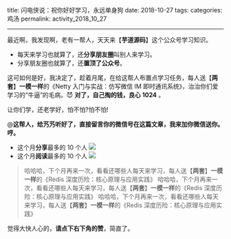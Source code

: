 title: 闪电侠说：祝你好好学习，永远单身狗
date: 2018-10-27
tags:
categories: 鸡汤
permalink: activity_2018_10_27

-------

最近啊，我发现啊，老有一帮人，天天来【**芋道源码**】这个公众号学习知识。

* 每天来学习也就算了，还**分享朋友圈**叫别人来学习。
* 分享朋友圈也就算了，还**置顶了公众号**。

这可如何是好，我决定了，趁着月尾，在给这帮人布置点学习任务，每人送【**两套**】**一模一样**的《Netty 入门与实战：仿写微信 IM 即时通讯系统》，治治你们爱学习的“牛逼”的毛病。😈 **对了，自己掏的钱，良心 1024** 。

让你们学，还老学好，怕不怕?怕不怕!

@**这帮人，给艿艿听好了，直接留言你的微信号在这篇文章，我来加你微信送你。哼。**

* 这个月**分享**最多的 10 个人 ![](https://s1.ax1x.com/2018/10/25/iyUEj0.jpg)
* 这个月**阅读**最多的 10 个人 ![](https://s1.ax1x.com/2018/10/25/iyUmHU.jpg)

> 哈哈哈，下个月再来一次，看看还哪些人每天来学习，每人送【**两套**】**一模一样**的《Redis 深度历险：核心原理与应用实践》
> 哈哈哈，下个月再来一次，看看还哪些人每天来学习，每人送【**两套**】**一模一样**的《Redis 深度历险：核心原理与应用实践》
> 哈哈哈，下个月再来一次，看看还哪些人每天来学习，每人送【**两套**】**一模一样**的《Redis 深度历险：核心原理与应用实践》

觉得大快人心的，**请点下右下角的赞**，简直了。